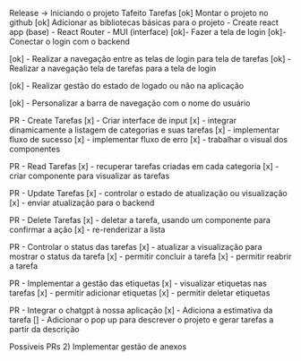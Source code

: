 Release -> Iniciando o projeto Tafeito
Tarefas
[ok] Montar o projeto no github
[ok] Adicionar as bibliotecas básicas para o projeto
    - Create react app (base)
    - React Router
    - MUI (interface)
[ok]- Fazer a tela de login
[ok]- Conectar o login com o backend


[ok] - Realizar a navegação entre as telas de login para tela de tarefas
[ok] - Realizar a navegação tela de tarefas para a tela de login

[ok] - Realizar gestão do estado de logado ou não na aplicação

[ok] - Personalizar a barra de navegação com o nome do usuário


PR - Create Tarefas
[x] - Criar interface de input
[x] - integrar dinamicamente a listagem de categorias e suas tarefas
[x] - implementar fluxo de  sucesso
[x] - implementar fluxo de erro
[x] - trabalhar o visual dos componentes

PR - Read Tarefas
[x] - recuperar tarefas criadas em cada categoria
[x] - criar componente para visualizar as tarefas

PR - Update Tarefas
[x] - controlar o estado de atualização ou visualização
[x] - enviar atualização para o backend

PR - Delete Tarefas
[x] - deletar a tarefa, usando um componente para confirmar a ação
[x] - re-renderizar a lista

PR - Controlar o status das tarefas
[x] - atualizar a visualização para mostrar o status da tarefa
[x] - permitir concluir a tarefa
[x] - permitir reabrir a tarefa

PR - Implementar a gestão das etiquetas
[x] - visualizar etiquetas nas tarefas
[x] - permitir adicionar etiquetas
[x] - permitir deletar etiquetas

PR - Integrar o chatgpt à nossa aplicação
[x] - Adiciona a estimativa da tarefa
[] - Adicionar o pop up para descrever o projeto e gerar tarefas a partir da descrição

Possíveis PRs
2) Implementar gestão de anexos